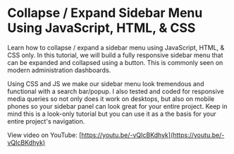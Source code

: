 # Collapse / Expand Sidebar Menu Using JavaScript, HTML, & CSS

Learn how to collapse / expand a sidebar menu using JavaScript, HTML, & CSS only. In this tutorial, we will build a fully responsive sidebar menu that can be expanded and collapsed using a button. This is commonly seen on modern administration dashboards.

Using CSS and JS we make our sidebar menu look tremendous and functional with a search bar/popup. I also tested and coded for responsive media queries so not only does it work on desktops, but also on mobile phones so your sidebar panel can look great for your entire project. Keep in mind this is a look-only tutorial but you can use it as a the basis for your entire project's navigation.

View video on YouTube: [https://youtu.be/-vQIcBKdhyk](https://youtu.be/-vQIcBKdhyk)
